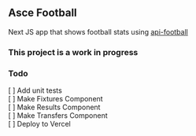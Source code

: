 ## Asce Football

Next JS app that shows football stats using [api-football](https://www.api-football.com/documenttation-v3)

### This project is a work in progress

### Todo

[ ] Add unit tests  
[ ] Make Fixtures Component  
[ ] Make Results Component  
[ ] Make Transfers Component  
[ ] Deploy to Vercel  

